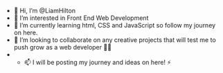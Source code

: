 - 👋 Hi, I’m @LiamHilton
- 👀 I’m interested in Front End Web Development 
- 🌱 I’m currently learning html, CSS and JavaScript so follow my journey on here. 
- 💞️ I’m looking to collaborate on any creative projects that will test me to push grow as a web developer 👨‍💻
- - 📫 I will be posting my journey and ideas on here! ⚡ 

<!---
LiamHilton/LiamHilton is a ✨ special ✨ repository because its `README.md` (this file) appears on your GitHub profile.
You can click the Preview link to take a look at your changes.
--->
